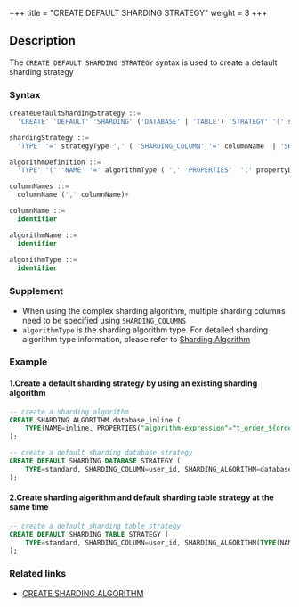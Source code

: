+++
title = "CREATE DEFAULT SHARDING STRATEGY"
weight = 3
+++

## Description

The `CREATE DEFAULT SHARDING STRATEGY` syntax is used to create a default sharding strategy

### Syntax

```sql
CreateDefaultShardingStrategy ::=
  'CREATE' 'DEFAULT' 'SHARDING' ('DATABASE' | 'TABLE') 'STRATEGY' '(' shardingStrategy ')'

shardingStrategy ::=
  'TYPE' '=' strategyType ',' ( 'SHARDING_COLUMN' '=' columnName  | 'SHARDING_COLUMNS' '=' columnNames ) ',' ( 'SHARDING_ALGORITHM' '=' algorithmName | algorithmDefinition )

algorithmDefinition ::=
  'TYPE' '(' 'NAME' '=' algorithmType ( ',' 'PROPERTIES'  '(' propertyDefinition  ')' )?')'  

columnNames ::=
  columnName (',' columnName)+

columnName ::=
  identifier

algorithmName ::=
  identifier
  
algorithmType ::=
  identifier
```

### Supplement

- When using the complex sharding algorithm, multiple sharding columns need to be specified using `SHARDING_COLUMNS`
- `algorithmType` is the sharding algorithm type. For detailed sharding algorithm type information, please refer
  to [Sharding Algorithm](/en/user-manual/shardingsphere-jdbc/builtin-algorithm/sharding/)

### Example

#### 1.Create a default sharding strategy by using an existing sharding algorithm

```sql
-- create a sharding algorithm
CREATE SHARDING ALGORITHM database_inline (
    TYPE(NAME=inline, PROPERTIES("algorithm-expression"="t_order_${order_id % 2}"))
);

-- create a default sharding database strategy
CREATE DEFAULT SHARDING DATABASE STRATEGY (
    TYPE=standard, SHARDING_COLUMN=user_id, SHARDING_ALGORITHM=database_inline
);
```

#### 2.Create sharding algorithm and default sharding table strategy at the same time

```sql
-- create a default sharding table strategy
CREATE DEFAULT SHARDING TABLE STRATEGY (
    TYPE=standard, SHARDING_COLUMN=user_id, SHARDING_ALGORITHM(TYPE(NAME=inline, PROPERTIES("algorithm-expression"="t_order_${user_id % 2}")))
);
```

### Related links

- [CREATE SHARDING ALGORITHM](/en/reference/distsql/syntax/rdl/rule-definition/create-sharding-algorithm/)
